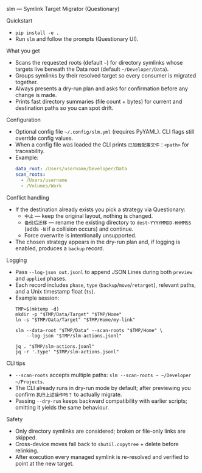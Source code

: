 slm — Symlink Target Migrator (Questionary)

Quickstart
- `pip install -e .`
- Run `slm` and follow the prompts (Questionary UI).

What you get
- Scans the requested roots (default `~`) for directory symlinks whose targets live beneath the Data root (default `~/Developer/Data`).
- Groups symlinks by their resolved target so every consumer is migrated together.
- Always presents a dry-run plan and asks for confirmation before any change is made.
- Prints fast directory summaries (file count + bytes) for current and destination paths so you can spot drift.

Configuration
- Optional config file `~/.config/slm.yml` (requires PyYAML). CLI flags still override config values.
- When a config file was loaded the CLI prints `已加载配置文件：<path>` for traceability.
- Example:
  ```yaml
  data_root: /Users/username/Developer/Data
  scan_roots:
    - /Users/username
    - /Volumes/Work
  ```

Conflict handling
- If the destination already exists you pick a strategy via Questionary:
  - `中止` — keep the original layout, nothing is changed.
  - `备份后迁移` — rename the existing directory to `dest~YYYYMMDD-HHMMSS` (adds `-N` if a collision occurs) and continue.
  - Force overwrite is intentionally unsupported.
- The chosen strategy appears in the dry-run plan and, if logging is enabled, produces a `backup` record.

Logging
- Pass `--log-json out.jsonl` to append JSON Lines during both `preview` and `applied` phases.
- Each record includes `phase`, `type` (`backup`/`move`/`retarget`), relevant paths, and a Unix timestamp float (`ts`).
- Example session:
  ```
  TMP=$(mktemp -d)
  mkdir -p "$TMP/Data/Target" "$TMP/Home"
  ln -s "$TMP/Data/Target" "$TMP/Home/my-link"

  slm --data-root "$TMP/Data" --scan-roots "$TMP/Home" \
      --log-json "$TMP/slm-actions.jsonl"

  jq . "$TMP/slm-actions.jsonl"
  jq -r '.type' "$TMP/slm-actions.jsonl"
  ```

CLI tips
- `--scan-roots` accepts multiple paths: `slm --scan-roots ~ ~/Developer ~/Projects`.
- The CLI already runs in dry-run mode by default; after previewing you confirm `执行上述操作吗？` to actually migrate.
- Passing `--dry-run` keeps backward compatibility with earlier scripts; omitting it yields the same behaviour.

Safety
- Only directory symlinks are considered; broken or file-only links are skipped.
- Cross-device moves fall back to `shutil.copytree` + delete before relinking.
- After execution every managed symlink is re-resolved and verified to point at the new target.
